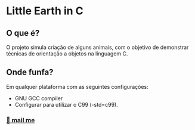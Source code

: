 # Little Earth in C

## O que é?

O projeto simula criação de alguns animais, com o objetivo de demonstrar técnicas de orientação a objetos na linguagem C.

## Onde funfa?

Em qualquer plataforma com as seguintes configurações:

* GNU GCC compiler
* Configurar para utilizar o C99 (-std=c99).

### [:octopus: mail me](mailto:ceres.rohana@gmail.com)
